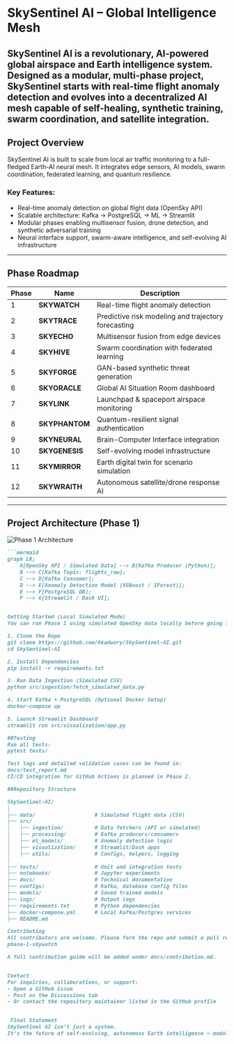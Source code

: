 # SkySentinel AI – Global Intelligence Mesh

SkySentinel AI is a revolutionary, AI-powered global airspace and Earth intelligence system. Designed as a modular, multi-phase project, SkySentinel starts with real-time flight anomaly detection and evolves into a decentralized AI mesh capable of self-healing, synthetic training, swarm coordination, and satellite integration.
---

## Project Overview

SkySentinel AI is built to scale from local air traffic monitoring to a full-fledged Earth-AI neural mesh. It integrates edge sensors, AI models, swarm coordination, federated learning, and quantum resilience.

### Key Features:
- Real-time anomaly detection on global flight data (OpenSky API)
- Scalable architecture: Kafka → PostgreSQL → ML → Streamlit
- Modular phases enabling multisensor fusion, drone detection, and synthetic adversarial training
- Neural interface support, swarm-aware intelligence, and self-evolving AI infrastructure

---

## Phase Roadmap

| Phase | Name        | Description |
|-------|-------------|-------------|
| 1     | **SKYWATCH**   | Real-time flight anomaly detection |
| 2     | **SKYTRACE**   | Predictive risk modeling and trajectory forecasting |
| 3     | **SKYECHO**    | Multisensor fusion from edge devices |
| 4     | **SKYHIVE**    | Swarm coordination with federated learning |
| 5     | **SKYFORGE**   | GAN-based synthetic threat generation |
| 6     | **SKYORACLE**  | Global AI Situation Room dashboard |
| 7     | **SKYLINK**    | Launchpad & spaceport airspace monitoring |
| 8     | **SKYPHANTOM** | Quantum-resilient signal authentication |
| 9     | **SKYNEURAL**  | Brain-Computer Interface integration |
| 10    | **SKYGENESIS** | Self-evolving model infrastructure |
| 11    | **SKYMIRROR**  | Earth digital twin for scenario simulation |
| 12    | **SKYWRAITH**  | Autonomous satellite/drone response AI |

---

## Project Architecture (Phase 1)

![Phase 1 Architecture](docs/architecture_phase1.png)

```markdown
```mermaid
graph LR;
    A[OpenSky API / Simulated Data] --> B[Kafka Producer (Python)];
    B --> C[Kafka Topic: flights_raw];
    C --> D[Kafka Consumer];
    D --> E[Anomaly Detection Model (XGBoost / IForest)];
    E --> F[PostgreSQL DB];
    F --> G[Streamlit / Dash UI];


Getting Started (Local Simulated Mode)
You can run Phase 1 using simulated OpenSky data locally before going full-stream.

1. Clone the Repo
git clone https://github.com/Akadwory/SkySentinel-AI.git
cd SkySentinel-AI

2. Install Dependencies
pip install -r requirements.txt

3. Run Data Ingestion (Simulated CSV)
python src/ingestion/fetch_simulated_data.py

4. Start Kafka + PostgreSQL (Optional Docker Setup)
docker-compose up

5. Launch Streamlit Dashboard
streamlit run src/visualization/app.py

##Testing
Run all tests:
pytest tests/

Test logs and detailed validation cases can be found in:
docs/test_report.md
CI/CD integration for GitHub Actions is planned in Phase 2.

##Repository Structure

SkySentinel-AI/
│
├── data/                   # Simulated flight data (CSV)
├── src/
│   ├── ingestion/          # Data fetchers (API or simulated)
│   ├── processing/         # Kafka producers/consumers
│   ├── ml_models/          # Anomaly detection logic
│   ├── visualization/      # Streamlit/Dash apps
│   ├── utils/              # Configs, helpers, logging
│
├── tests/                  # Unit and integration tests
├── notebooks/              # Jupyter experiments
├── docs/                   # Technical documentation
├── configs/                # Kafka, database config files
├── models/                 # Saved trained models
├── logs/                   # Output logs
├── requirements.txt        # Python dependencies
├── docker-compose.yml      # Local Kafka/Postgres services
├── README.md

Contributing
All contributors are welcome. Please fork the repo and submit a pull request against the current active phase branch, e.g.:
phase-1-skywatch

A full contribution guide will be added under docs/contribution.md.


Contact
For inquiries, collaborations, or support:
- Open a GitHub issue
- Post on the Discussions tab
- Or contact the repository maintainer listed in the GitHub profile


 Final Statement
SkySentinel AI isn’t just a system.
It’s the future of self-evolving, autonomous Earth intelligence — modular, swarm-ready, and designed to scale beyond the stratosphere
